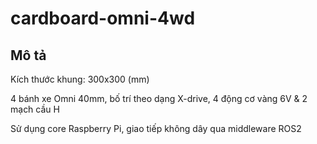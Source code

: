 # cardboard-omni-4wd
## Mô tả
Kích thước khung: 300x300 (mm)

4 bánh xe Omni 40mm, bố trí theo dạng X-drive, 4 động cơ vàng 6V & 2 mạch cầu H

Sử dụng core Raspberry Pi, giao tiếp không dây qua middleware ROS2
